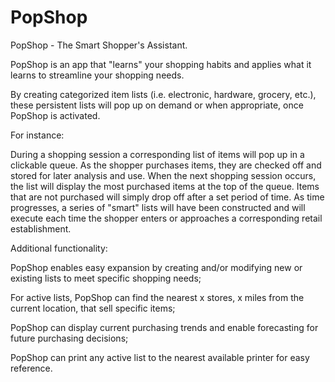 # PopShop

PopShop - The Smart Shopper's Assistant. 

PopShop is an app that "learns" your shopping habits and applies what it learns to streamline your shopping needs. 

By creating categorized item lists (i.e. electronic, hardware, grocery, etc.), these persistent lists will pop up on demand or when appropriate, once PopShop is activated.  

For instance:

  During a shopping session a corresponding list of items will pop up in a clickable queue.  As the shopper purchases items,     they are checked off and stored for later analysis and use. When the next shopping session occurs, the list will display 
  the most purchased items at the top of the queue.  Items that are not purchased will simply drop off after a set period of
  time. As time progresses, a series of "smart" lists will have been constructed and will execute each time the shopper enters 
  or approaches a corresponding retail establishment.  

Additional functionality: 

  PopShop enables easy expansion by creating and/or modifying new or existing lists to meet specific shopping needs; 
  
  For active lists, PopShop can find the nearest x stores, x miles from the current location, that sell specific items; 
     
  PopShop can display current purchasing trends and enable forecasting for future purchasing decisions; 
  
  PopShop can print any active list to the nearest available printer for easy reference.  
  

